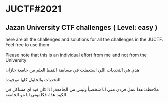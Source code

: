 # JUCTF#2021
## Jazan University CTF challenges ( Level: easy )
here are all the challenges and solutions for all the challenges in the JUCTF. Feel free to use them

Please note that this is an individual effort from me and not from the University



هذي هي التحديات اللي استعملت في مسابقة التقط العلم من جامعة جازان

التحديات والحلول كلها موجودة

ملاحظة: هذا عمل فردي مني انا شخصياً وليس من الجامعة, اذا كان فيه اي مشاكل في الكود هذا، فكلموني انا مو الجامعة

